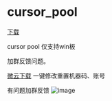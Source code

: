 # cursor_pool

[下载](https://github.com/qw1900/cursor_pool/releases/download/cursor/cursor_pool.zip)

cursor pool 仅支持win板

加群反馈问题。

[微云下载](https://share.weiyun.com/fSD7qtzy)
一键修改重置机器码、账号

有问题加群反馈
![image](https://gh-proxy.com/https://raw.githubusercontent.com/qw1900/cursor_pool/refs/heads/main/17435761572717.png)
